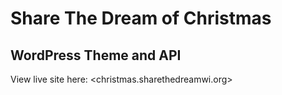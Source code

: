 # Share The Dream of Christmas
## WordPress Theme and API

View live site here: <christmas.sharethedreamwi.org>